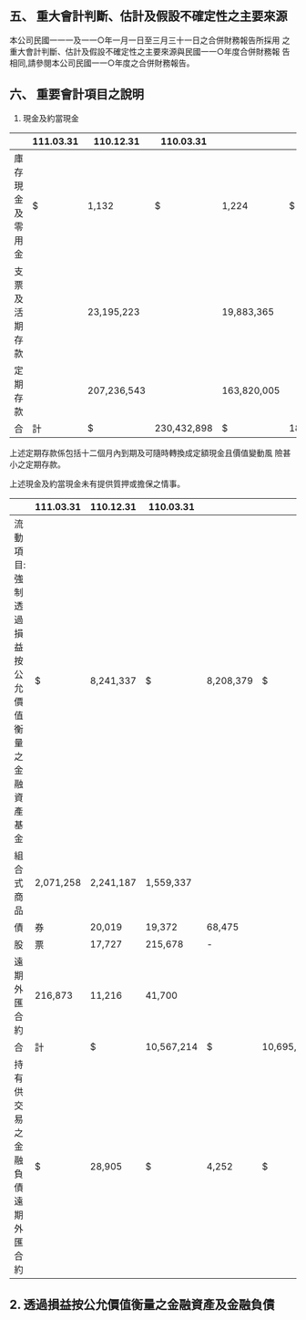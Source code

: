 
## 五、 重大會計判斷、估計及假設不確定性之主要來源

本公司民國一一一及一一○年一月一日至三月三十一日之合併財務報告所採用 之重大會計判斷、估計及假設不確定性之主要來源與民國一一○年度合併財務報 告相同,請參閱本公司民國一一○年度之合併財務報告。

## 六、 重要會計項目之說明

1. 現金及約當現金

|                  | 111.03.31   | 110.12.31   | 110.03.31   |             |             |             |             |
|------------------|-------------|-------------|-------------|-------------|-------------|-------------|-------------|
| 庫存現金及零用金 | $           | 1,132       | $           | 1,224       | $           | 1,585       |             |
| 支票及活期存款   |             | 23,195,223  |             | 19,883,365  |             | 25,631,751  |             |
| 定期存款         |             | 207,236,543 |             | 163,820,005 |             | 168,463,229 |             |
| 合               | 計          | $           | 230,432,898 | $           | 183,704,594 | $           | 194,096,565 |

上述定期存款係包括十二個月內到期及可隨時轉換成定額現金且價值變動風 險甚小之定期存款。

上述現金及約當現金未有提供質押或擔保之情事。

|                                                        | 111.03.31   | 110.12.31   | 110.03.31   |           |            |           |           |
|--------------------------------------------------------|-------------|-------------|-------------|-----------|------------|-----------|-----------|
| 流動項目: 強制透過損益按公允價值 衡量之金融資產 基 金 | $           | 8,241,337   | $           | 8,208,379 | $          | 5,851,610 |           |
| 組合式商品                                             | 2,071,258   | 2,241,187   | 1,559,337   |           |            |           |           |
| 債                                                     | 券          | 20,019      | 19,372      | 68,475    |            |           |           |
| 股                                                     | 票          | 17,727      | 215,678     | -         |            |           |           |
| 遠期外匯合約                                           | 216,873     | 11,216      | 41,700      |           |            |           |           |
| 合                                                     | 計          | $           | 10,567,214  | $         | 10,695,832 | $         | 7,521,122 |
| 持有供交易之金融負債 遠期外匯合約                      | $           | 28,905      | $           | 4,252     | $          | 15,510    |           |

## 2. 透過損益按公允價值衡量之金融資產及金融負債
